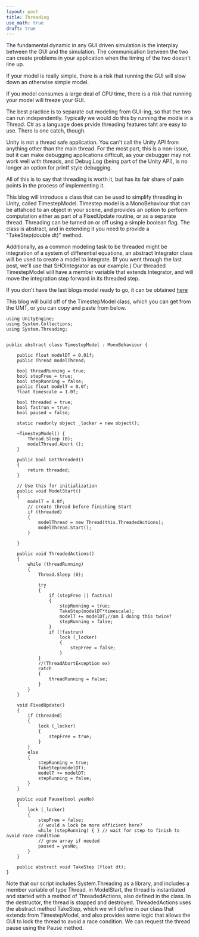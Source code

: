 ```yaml
---
layout: post
title: Threading
use_math: true
draft: true
---
```


The fundamental dynamic in any GUI driven simulation is the interplay between the GUI and the simulation.
The communication between the two can create problems in your application when the timing of the two
doesn't line up.

If your model is really simple, there is a risk that running the GUI will slow down an otherwise simple model.

If you model consumes a large deal of CPU time, there is a risk that running your model will freeze your GUI.

The best practice is to separate out modeling from GUI-ing, so that the two can run independently. Typically
we would do this by running the modle in a Thread. C# as a language does prvide threading features taht are easy to use.
There is one catch, though.

Unity is not a thread safe application. You can't call the Unity API from anything other than the main thread.
For the most part, this is a non-issue, but it can make debugging applications difficult, as your
debugger may not work well with threads, and Debug.Log (being part of the Unity API), is no longer an option for printf
style debugging.

All of this is to say that threading is worth it, but has its fair share of pain points in the process of implementing it.

This blog will introduce a class that can be used to simplify threading in Unity, called TimestepModel. Timestep model is a
MonoBehaviour that can be attahced to an object in your scene, and provides an option to perform computation either
as part of a FixedUpdate routine, or as a separate thread. Threading can be turned on or off using a simple boolean
flag. The class is abstract, and in extending it you need to provide a "TakeStep(double dt)" method.

Additionally, as a common modeling task to be threaded might be integration of a system of differential equations, 
an abstract Integrator class will be used to create a model to integrate. (If you went through the last post, we'll use that SHOIntegrator as our example.) Our threaded TimestepModel will have a member variable that extends Integrator, and will move the integration step forward in its threaded step.

If you don't have the last blogs model ready to go, it can be obtained [here](/files/blog_2018_12_11/IntegratorExample.zip)

This blog will build off of the TimestepModel class, which you can get from the UMT, or you can copy and paste from below.

```
using UnityEngine;
using System.Collections;
using System.Threading;


public abstract class TimestepModel : MonoBehaviour {

	public float modelDT = 0.01f;
	public Thread modelThread;

 	bool threadRunning = true;
	bool stepFree = true;
	bool stepRunning = false;
	public float modelT = 0.0f;
	float timescale = 1.0f;

	bool threaded = true;
	bool fastrun = true;
	bool paused = false;

	static readonly object _locker = new object();

	~TimestepModel() {
		Thread.Sleep (0);
		modelThread.Abort ();
	}

	public bool GetThreaded()
	{
		return threaded;
	}

	// Use this for initialization
	public void ModelStart()
	{
		modelT = 0.0f;
		// create thread before finishing Start
		if (threaded)
		{
			modelThread = new Thread(this.ThreadedActions);
			modelThread.Start();
		}

	}

	public void ThreadedActions()
	{
		while (threadRunning)
		{
			Thread.Sleep (0);

			try
			{
				if (stepFree || fastrun)
				{
					stepRunning = true;
					TakeStep(modelDT*timescale);
					modelT += modelDT;//am I doing this twice?
					stepRunning = false;
				}
				if (!fastrun)
					lock (_locker)
					{
						stepFree = false;
					}
			}
			//(ThreadAbortException ex) 
			catch
			{
				threadRunning = false;
			}
		}
	}
		
	void FixedUpdate()
	{
		if (threaded)
		{
			lock (_locker)
			{
				stepFree = true;
			}
		}
		else
		{
			stepRunning = true;
			TakeStep(modelDT);
			modelT += modelDT;
			stepRunning = false;
		}
	}

	public void Pause(bool yesNo)
	{
		lock (_locker)
		{
			stepFree = false;
			// would a lock be more efficient here?
			while (stepRunning) { } // wait for step to finish to avoid race condition
			// grow array if needed
			paused = yesNo;
		}
	}

	public abstract void TakeStep (float dt);
}
```

Note that our script includes System.Threading as a library, and includes a member variable of type Thread. in ModelStart, the thread is instantiated and started with a method of ThreadedActions, also defined in the class. In the destructor, the thread is stopped and destroyed. ThreadedActions uses the abstract method TakeStep, which we will define in our class that extends from TimestepModel, and also provides some logic that allows the GUI to lock the thread to avoid a race condition. We can request the thread pause using the Pause method.






